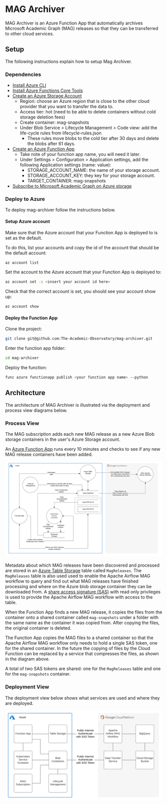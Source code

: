 # MAG Archiver
MAG Archiver is an Azure Function App that automatically archives Microsoft Academic Graph (MAG) releases so that they 
can be transferred to other cloud services.

## Setup
The following instructions explain how to setup Mag Archiver.

### Dependencies
* [Install Azure CLI](https://docs.microsoft.com/en-us/cli/azure/install-azure-cli?view=azure-cli-latest)
* [Install Azure Functions Core Tools](https://docs.microsoft.com/en-us/azure/azure-functions/functions-run-local?tabs=linux%2Ccsharp%2Cbash)
* [Create an Azure Storage Account](https://docs.microsoft.com/en-us/azure/storage/common/storage-account-create?tabs=azure-portal)
  * Region: choose an Azure region that is close to the other cloud provider that you want to transfer the data to.
  * Access tier: hot (need to be able to delete containers without cold storage deletion fees)
  * Create container: mag-snapshots
  * Under Blob Service > Lifecycle Management > Code view: add the life-cycle rules from lifecycle-rules.json
    * These rules move blobs to the cold tier after 30 days and delete the blobs after 61 days.
* [Create an Azure Function App](https://docs.microsoft.com/en-us/azure/azure-functions/functions-create-function-app-portal)
  * Take note of your function app name, you will need it later.
  * Under Settings > Configuration > Application settings, add the following Application settings (name: value):
    * STORAGE_ACCOUNT_NAME: the name of your storage account.
    * STORAGE_ACCOUNT_KEY: they key for your storage account.
    * TARGET_CONTAINER: mag-snapshots
* [Subscribe to Microsoft Academic Graph on Azure storage](https://docs.microsoft.com/en-us/academic-services/graph/get-started-setup-provisioning) 

### Deploy to Azure
To deploy mag-archiver follow the instructions below.

#### Setup Azure account
Make sure that the Azure account that your Function App is deployed to is set as the default.

To do this, list your accounts and copy the id of the account that should be the default account:
```bash
az account list
```

Set the account to the Azure account that your Function App is deployed to:
```bash
az account set -s <insert your account id here>
```

Check that the correct account is set, you should see your account show up:
```bash
az account show
```

#### Deploy the Function App
Clone the project:
```bash
git clone git@github.com:The-Academic-Observatory/mag-archiver.git
```

Enter the function app folder:
```bash
cd mag-archiver
```

Deploy the function:
```bash
func azure functionapp publish <your function app name> --python
```

## Architecture
The architecture of MAG Archiver is illustrated via the deployment and process view diagrams below.

### Process View
The MAG subscription adds each new MAG release as a new Azure Blob storage containers in the user's Azure Storage 
account.

An [Azure Function App](https://azure.microsoft.com/en-us/services/functions/) runs every 10 minutes and checks to 
see if any new MAG release containers have been added.

![process view](docs/process_view.svg)

Metadata about which MAG releases have been discovered and processed are stored in an 
[Azure Table Storage](https://azure.microsoft.com/en-us/services/storage/tables/) table called `MagReleases`. 
The `MagReleases` table is also used used to enable the Apache Airflow MAG workflow to query and find out what MAG 
releases have finished processing and where on the Azure blob storage container they can be downloaded from. A 
[share access signature (SAS)](https://docs.microsoft.com/en-us/azure/storage/common/storage-sas-overview) 
with read only privileges is used to provide the Apache Airflow MAG workflow with access to the table.

When the Function App finds a new MAG release, it copies the files from the container onto a shared container called
`mag-snapshots` under a folder with the same name as the container it was copied from. After copying the files, the 
original container is deleted. 

The Function App copies the MAG files to a shared container so that the Apache Airflow MAG workflow only needs to 
hold a single SAS token, one for the shared container. In the future the copying of files by the Cloud Function can be 
replaced by a service that compresses the files, as shown in the diagram above.

A total of two SAS tokens are shared: one for the `MagReleases` table and one for the `mag-snapshots` container.

### Deployment View
The deployment view below shows what services are used and where they are deployed. 

![deployment view](docs/deployment_view.svg)


